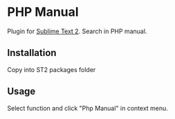 PHP Manual
=====
Plugin for [Sublime Text 2](http://www.sublimetext.com/2). Search in PHP manual.

Installation
------------

Copy into ST2 packages folder


Usage
-----

Select function and click "Php Manual" in context menu.